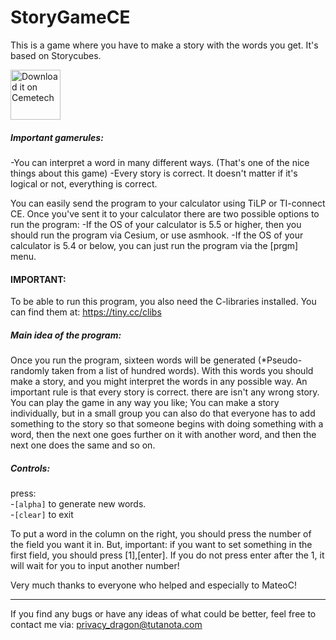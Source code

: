 # StoryGameCE

This is a game where you have to make a story with the words you get. It's based on Storycubes.

[<img src="https://github.com/PrivacyDragon/CalculatorArchivesButtons/blob/main/DownloadOnCemetech.1.png?raw=true"
     alt="Download it on Cemetech"
     height="80">](https://ceme.tech/DL2074) 

##### Important gamerules:
-You can interpret a word in many different ways. (That's one of the nice things about this game)
-Every story is correct. It doesn't matter if it's logical or not, everything is correct.

You can easily send the program to your calculator using TiLP or TI-connect CE.
Once you've sent it to your calculator there are two possible options to run the program:
-If the OS of your calculator is 5.5 or higher, then you should run the program via Cesium, or use asmhook.
-If the OS of your calculator is 5.4 or below, you can just run the program via the [prgm] menu.

#### IMPORTANT:
To be able to run this program, you also need the C-libraries installed.
You can find them at: https://tiny.cc/clibs

##### Main idea of the program:
Once you run the program, sixteen words will be generated (*Pseudo-randomly taken from a list of hundred words). With this words you should make a story, and you might interpret the words in any possible way.
An important rule is that every story is correct. there are isn't any wrong story.
You can play the game in any way you like; You can make a story individually, but in a small group you can also do that everyone has to add something to the story so that someone begins with doing something with a word, then the next one goes further on it with another word, and then the next one does the same and so on.

##### Controls:
press: <br/>
-<code>[alpha]</code> to generate new words.<br/>
-<code>[clear]</code> to exit

To put a word in the column on the right, you should press the number of the field you want it in.
But, important: if you want to set something in the first field, you should press [1],[enter].
If you do not press enter after the 1, it will wait for you to input another number!

Very much thanks to everyone who helped and especially to MateoC!

----
If you find any bugs or have any ideas of what could be better, feel free to contact me via: privacy_dragon@tutanota.com
